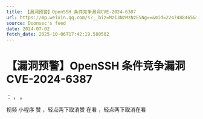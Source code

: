 ```yaml
---
title: 【漏洞预警】OpenSSH 条件竞争漏洞CVE-2024-6387
url: https://mp.weixin.qq.com/s?__biz=MzI3NzMzNzE5Ng==&mid=2247488465&idx=1&sn=f11c080f95cc283e7ac7f50f509faeac
source: Doonsec's feed
date: 2024-07-02
fetch_date: 2025-10-06T17:42:19.580502
---
```


# 【漏洞预警】OpenSSH 条件竞争漏洞CVE-2024-6387

：
，
。

视频
小程序
赞
，轻点两下取消赞
在看
，轻点两下取消在看